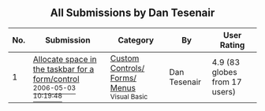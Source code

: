 ﻿<div align="center">

## All Submissions by Dan Tesenair

</div>

No.  | Submission | Category | By   | User Rating
---- | ---------- | -------- | ---- | -----------
1 | [Allocate space in the taskbar for a form/control<br /><sup>2006-05-03 10:19:48</sup>](https://github.com/Planet-Source-Code/dan-tesenair-allocate-space-in-the-taskbar-for-a-form-control__1-65167) | [Custom Controls/ Forms/  Menus<br /><sup>Visual Basic</sup>](../ByCategory/custom-controls-forms-menus__1-4.md) | Dan Tesenair | 4.9 (83 globes from 17 users)
